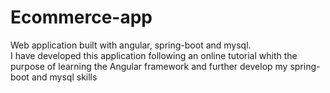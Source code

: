 # Ecommerce-app
Web application built with angular, spring-boot and mysql.  
I have developed this application following an online tutorial whith the purpose of learning the Angular framework and further develop my spring-boot and mysql skills
